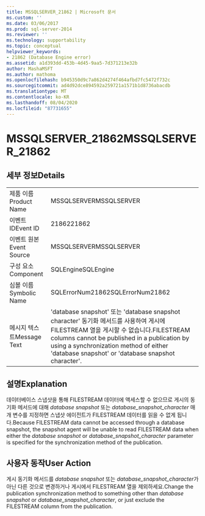 ```yaml
---
title: MSSQLSERVER_21862 | Microsoft 문서
ms.custom: ''
ms.date: 03/06/2017
ms.prod: sql-server-2014
ms.reviewer: ''
ms.technology: supportability
ms.topic: conceptual
helpviewer_keywords:
- 21862 (Database Engine error)
ms.assetid: a1d393dd-453b-4d45-9aa5-7d371213e32b
author: MashaMSFT
ms.author: mathoma
ms.openlocfilehash: b945350d9c7a862d4274f464afbd7fc5472f732c
ms.sourcegitcommit: ad4d92dce894592a259721a1571b1d8736abacdb
ms.translationtype: MT
ms.contentlocale: ko-KR
ms.lasthandoff: 08/04/2020
ms.locfileid: "87731655"
---
```

# <a name="mssqlserver_21862"></a><span data-ttu-id="e04a0-102">MSSQLSERVER_21862</span><span class="sxs-lookup"><span data-stu-id="e04a0-102">MSSQLSERVER_21862</span></span>
    
## <a name="details"></a><span data-ttu-id="e04a0-103">세부 정보</span><span class="sxs-lookup"><span data-stu-id="e04a0-103">Details</span></span>  
  
|||  
|-|-|  
|<span data-ttu-id="e04a0-104">제품 이름</span><span class="sxs-lookup"><span data-stu-id="e04a0-104">Product Name</span></span>|<span data-ttu-id="e04a0-105">MSSQLSERVER</span><span class="sxs-lookup"><span data-stu-id="e04a0-105">MSSQLSERVER</span></span>|  
|<span data-ttu-id="e04a0-106">이벤트 ID</span><span class="sxs-lookup"><span data-stu-id="e04a0-106">Event ID</span></span>|<span data-ttu-id="e04a0-107">21862</span><span class="sxs-lookup"><span data-stu-id="e04a0-107">21862</span></span>|  
|<span data-ttu-id="e04a0-108">이벤트 원본</span><span class="sxs-lookup"><span data-stu-id="e04a0-108">Event Source</span></span>|<span data-ttu-id="e04a0-109">MSSQLSERVER</span><span class="sxs-lookup"><span data-stu-id="e04a0-109">MSSQLSERVER</span></span>|  
|<span data-ttu-id="e04a0-110">구성 요소</span><span class="sxs-lookup"><span data-stu-id="e04a0-110">Component</span></span>|<span data-ttu-id="e04a0-111">SQLEngine</span><span class="sxs-lookup"><span data-stu-id="e04a0-111">SQLEngine</span></span>|  
|<span data-ttu-id="e04a0-112">심볼 이름</span><span class="sxs-lookup"><span data-stu-id="e04a0-112">Symbolic Name</span></span>|<span data-ttu-id="e04a0-113">SQLErrorNum21862</span><span class="sxs-lookup"><span data-stu-id="e04a0-113">SQLErrorNum21862</span></span>|  
|<span data-ttu-id="e04a0-114">메시지 텍스트</span><span class="sxs-lookup"><span data-stu-id="e04a0-114">Message Text</span></span>|<span data-ttu-id="e04a0-115">'database snapshot' 또는 'database snapshot character' 동기화 메서드를 사용하여 게시에 FILESTREAM 열을 게시할 수 없습니다.</span><span class="sxs-lookup"><span data-stu-id="e04a0-115">FILESTREAM columns cannot be published in a publication by using a synchronization method of either 'database snapshot' or 'database snapshot character'.</span></span>|  
  
## <a name="explanation"></a><span data-ttu-id="e04a0-116">설명</span><span class="sxs-lookup"><span data-stu-id="e04a0-116">Explanation</span></span>  
 <span data-ttu-id="e04a0-117">데이터베이스 스냅샷을 통해 FILESTREAM 데이터에 액세스할 수 없으므로 게시의 동기화 메서드에 대해 *database snapshot* 또는 *database_snapshot_character* 매개 변수를 지정하면 스냅샷 에이전트가 FILESTREAM 데이터를 읽을 수 없게 됩니다.</span><span class="sxs-lookup"><span data-stu-id="e04a0-117">Because FILESTREAM data cannot be accessed through a database snapshot, the snapshot agent will be unable to read FILESTREAM data when either the *database snapshot* or *database_snapshot_character* parameter is specified for the synchronization method of the publication.</span></span>  
  
## <a name="user-action"></a><span data-ttu-id="e04a0-118">사용자 동작</span><span class="sxs-lookup"><span data-stu-id="e04a0-118">User Action</span></span>  
 <span data-ttu-id="e04a0-119">게시 동기화 메서드를 *database snapshot* 또는 *database_snapshot_character*가 아닌 다른 것으로 변경하거나 게시에서 FILESTREAM 열을 제외하세요.</span><span class="sxs-lookup"><span data-stu-id="e04a0-119">Change the publication synchronization method to something other than *database snapshot* or *database_snapshot_character*, or just exclude the FILESTREAM column from the publication.</span></span>  
  
  
